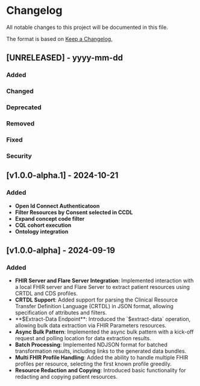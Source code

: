 # Changelog

All notable changes to this project will be documented in this file.

The format is based on [Keep a Changelog](https://keepachangelog.com/en/1.0.0/),

## [UNRELEASED] - yyyy-mm-dd

### Added
### Changed
### Deprecated
### Removed
### Fixed
### Security

## [v1.0.0-alpha.1] - 2024-10-21

### Added
- **Open Id Connect Authenticatoon**
- **Filter Resources by Consent selected in CCDL**
- **Expand concept code filter**
- **CQL cohort execution**
- **Ontology integration**


## [v1.0.0-alpha] - 2024-09-19

### Added
- **FHIR Server and Flare Server Integration**: Implemented interaction with a local FHIR server and Flare Server to extract patient resources using CRTDL and CDS profiles.
- **CRTDL Support**: Added support for parsing the Clinical Resource Transfer Definition Language (CRTDL) in JSON format, allowing specification of attributes and filters.
- **$Extract-Data Endpoint**: Introduced the `$extract-data` operation, allowing bulk data extraction via FHIR Parameters resources.
- **Async Bulk Pattern**: Implemented the async bulk pattern with a kick-off request and polling location for data extraction results.
- **Batch Processing**: Implemented NDJSON format for batched transformation results, including links to the generated data bundles.
- **Multi FHIR Profile Handling**: Added the ability to handle multiple FHIR profiles per resource, selecting the first known profile greedily.
- **Resource Redaction and Copying**: Introduced basic functionality for redacting and copying patient resources.


